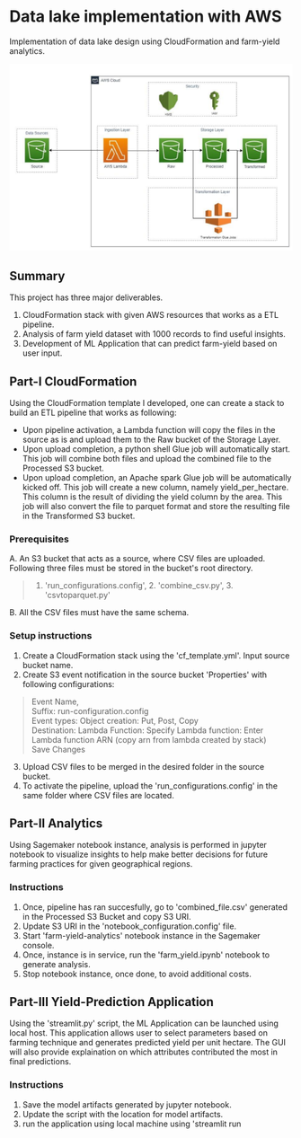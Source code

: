 # Data lake implementation with AWS
Implementation of data lake design using CloudFormation and farm-yield analytics.

![](/lake.PNG)


## Summary
This project has three major deliverables.
1. CloudFormation stack with given AWS resources that works as a ETL pipeline.
2. Analysis of farm yield dataset with 1000 records to find useful insights.
3. Development of ML Application that can predict farm-yield based on user input.

## Part-I CloudFormation
Using the CloudFormation template I developed, one can create a stack to build an ETL pipeline that works as following:
* Upon pipeline activation, a Lambda function will copy the files in the source as is and upload them to the Raw bucket of the Storage Layer.
* Upon upload completion, a python shell Glue job will automatically start. This job will combine both files and upload the combined file to the Processed S3 bucket.
* Upon upload completion, an Apache spark Glue job will be automatically kicked off. This job will create a new column, namely yield_per_hectare. This column is the result of dividing the yield column by the area. This job will also convert the file to parquet format and store the resulting file in the Transformed S3 bucket.

### Prerequisites
A. An S3 bucket that acts as a source, where CSV files are uploaded. Following three files must be stored in the bucket's root directory.
> 1. 'run_configurations.config', 2. 'combine_csv.py', 3. 'csvtoparquet.py'

B. All the CSV files must have the same schema.  

### Setup instructions
1. Create a CloudFormation stack using the 'cf_template.yml'. Input source bucket name. 
2. Create S3 event notification in the source bucket 'Properties' with following configurations:
> Event Name,  
> Suffix: run-configuration.config  
> Event types: Object creation: Put, Post, Copy  
> Destination: Lambda Function: Specify Lambda function: Enter Lambda function ARN (copy arn from lambda created by stack)  
> Save Changes  
3. Upload CSV files to be merged in the desired folder in the source bucket.
4. To activate the pipeline, upload the 'run_configurations.config' in the same folder where CSV files are located.

## Part-II Analytics
Using Sagemaker notebook instance, analysis is performed in jupyter notebook to visualize insights to help make better decisions for future farming practices for given geographical regions.

### Instructions
1. Once, pipeline has ran succesfully, go to 'combined_file.csv' generated in the Processed S3 Bucket and copy S3 URI. 
2. Update S3 URI in the 'notebook_configuration.config' file.
3. Start 'farm-yield-analytics' notebook instance in the Sagemaker console.
4. Once, instance is in service, run the 'farm_yield.ipynb' notebook to generate analysis.
5. Stop notebook instance, once done, to avoid additional costs.

## Part-III Yield-Prediction Application
Using the 'streamlit.py' script, the ML Application can be launched using local host. This application allows user to select parameters based on farming technique and generates predicted yield per unit hectare. The GUI will also provide explaination on which attributes contributed the most in final predictions.

### Instructions
1. Save the model artifacts generated by jupyter notebook.
2. Update the script with the location for model artifacts.
3. run the application using local machine using 'streamlit run <script directory>'
4. Have fun with the user interface!
